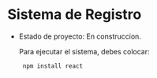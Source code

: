 <h1> Sistema de Registro</h1> 

- Estado de proyecto: En construccion.

  Para ejecutar el sistema, debes colocar:

  `` npm install react`` 
